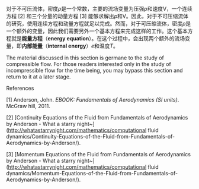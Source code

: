 对于不可压流体，密度$\rho$是一个常数，主要的流场变量为压强$p$和速度$\boldsymbol{\mathrm{V}}$，一个连续方程 [2] 和三个分量的动量方程 [3] 能够求解出$p$和$\boldsymbol{\mathrm{V}}$。因此，对于不可压缩流体的研究，使用连续方程和动量方程就足以完成。然而，对于可压缩流体，密度$\rho$是一个额外的变量，因此我们需要另外一个基本方程来完成这样的工作。这个基本方程就是**能量方程**（**energy equation**）。在这个过程中，会出现两个额外的流场变量，即**内部能量**（**internal energy**）$e$和温度$T$。





The material discussed in this section is germane to the study of compressible flow. For those readers interested only in the study of incompressible flow for the time being, you may bypass this section and return to it at a later stage.



References

[1] Anderson, John. *EBOOK: Fundamentals of Aerodynamics (SI units)*. McGraw hill, 2011.

[2] [Continuity Equations of the Fluid from Fundamentals of Aerodynamics by Anderson - What a starry night~](http://whatastarrynight.com/mathematics/computational fluid dynamics/Continuity-Equations-of-the-Fluid-from-Fundamentals-of-Aerodynamics-by-Anderson/). 

[3] [Momentum Equations of the Fluid from Fundamentals of Aerodynamics by Anderson - What a starry night~](http://whatastarrynight.com/mathematics/computational fluid dynamics/Momentum-Equations-of-the-Fluid-from-Fundamentals-of-Aerodynamics-by-Anderson/).

